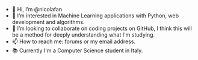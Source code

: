 - 👋 Hi, I’m @nicolafan
- 👀 I’m interested in Machine Learning applications with Python, web development and algorithms.
- 💞️ I’m looking to collaborate on coding projects on GitHub, I think this will be a method for deeply understanding what I'm studying. 
- 📫 How to reach me: forums or my email address.
- 📚 Currently I'm a Computer Science student in Italy.

<!---
nicolafan/nicolafan is a ✨ special ✨ repository because its `README.md` (this file) appears on your GitHub profile.
You can click the Preview link to take a look at your changes.
--->
